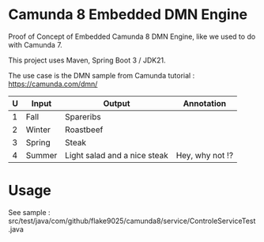 # Camunda 8 Embedded DMN Engine

Proof of Concept of Embedded Camunda 8 DMN Engine, like we used to do with Camunda 7.

This project uses Maven, Spring Boot 3 / JDK21.

The use case is the DMN sample from Camunda tutorial : https://camunda.com/dmn/

| U | Input   | Output                       | Annotation      |
|---|---------|------------------------------|-----------------|
| 1 | Fall    | Spareribs                    |                 |
| 2 | Winter  | Roastbeef                    |                 | 
| 3 | Spring  | Steak                        |                 | 
| 4 | Summer  | Light salad and a nice steak | Hey, why not !? |                   


# Usage

See sample : src/test/java/com/github/flake9025/camunda8/service/ControleServiceTest.java
